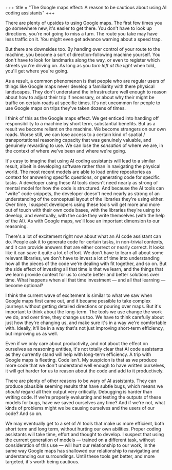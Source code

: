 +++
title = "The Google maps effect: A reason to be cautious about using AI coding assistants"
+++

There are plenty of upsides to using Google maps. The first few times you go somewhere new, it's
easier to get there. You don't have to look up directions, you're not going to miss a turn. The
route you take may have less traffic on it. You might even get advance warning about a speed trap.

But there are downsides too. By handing over control of your route to the machine, you become a sort
of direction-following machine yourself. You don't have to look for landmarks along the way, or even
to register which streets you're driving on. As long as you _turn left at the light_ when told,
you'll get where you're going.

As a result, a common phenomenon is that people who are regular users of things like Google maps
never develop a familiarity with there physical landscapes. They don't understand the infrastructure
well enough to reason about how to adjust their trip if necessary, or about why their might be
traffic on certain roads at specific times. It's not uncommon for people to use Google maps on trips
they've taken dozens of times.

I think of this as the Google maps effect. We get enticed into handing off responsibility to a
machine by short term, substantial benefits. But as a result we become reliant on the machine. We
become strangers on our own roads. Worse still, we can lose access to a certain kind of spatial /
transportational reasoning capacity that was genuinely valuable, and genuinely rewarding to use. We
can lose the _sensation_ of where we are, in the context of where we've been and where we're going.

It's easy to imagine that using AI coding assistants will lead to a similar result, albeit in
developing software rather than in navigating the physical world. The most recent models are able to
load entire repositories as context for answering specific questions, or generating code for
specific tasks. A developer using these AI tools doesn't need nearly as strong of mental model for
how the code is structured. And because the AI tools can "write" code snippets, the developer
doesn't need nearly as strong of an understanding of the conceptual layout of the libraries they're
using either. Over time, I suspect developers using these tools will get more and more out of touch
with their own code bases, with the libraries they're using to develop, and eventually, with the
code they write themselves (with the help of the AI). As with Google maps, we'll lose an important
dimension to our reasoning.

There's a lot of excitement right now about what an AI code assistant can do. People ask it to
generate code for certain tasks, in non-trivial contexts, and it can provide answers that are either
correct or nearly correct. It looks like it can save it quite a lot of effort. We don't have to
learn all about some relevant libraries, we don't have to invest a lot of time into understanding
how all the pieces of the code we're dealing with fit together, and so on. But the side effect of
investing all that time is that we learn, and the things that we learn provide context for us to
create better and better solutions over time. What happens when all that time investment &mdash; and
all that learning &mdash; become optional?

I think the current wave of excitement is similar to what we saw when Google maps first came out,
and it became possible to take complex journeys without getting detailed directions or pouring over
maps. But it's important to think about the long-term. The tools we use change the work we do, and
over time, they change us too. We have to think carefully about just how they're changing us, and
make sure it's in a way we're comfortable with. Ideally, it'll be in a way that's not just improving
short-term efficiency, but improving us as well.

Even if we only care about productivity, and not about the effect on ourselves as reasoning
entities, it's not totally clear that AI code assistants as they currently stand will help with
long-term efficiency. A trip with Google maps is fleeting. Code isn't. My suspicion is that as we
produce more code that we don't understand well enough to have written ourselves, it will get harder
for us to reason about the code and add to it productively.

There are plenty of other reasons to be wary of AI assistants. They can produce plausible seeming
results that have subtle bugs, which means we _should_ regard all their output very critically.
Debugging is harder than writing code. If we're properly evaluating and testing the outputs of these
models for bugs, have we saved ourselves any time? And if we're not, what kinds of problems might we
be causing ourselves and the users of our code? And so on.

We may eventually get to a set of AI tools that make us more efficient, both short term and long
term, without hurting our own abilities. Proper coding assistants will take time, effort and thought
to develop. I suspect that using the current generation of models &mdash; trained on a different
task, without consideration of this use &mdash; will hurt our relationship to our work, in the same
way Google maps has shallowed our relationship to navigating and understanding our surroundings.
Until these tools get better, and more targeted, it's worth being cautious.
